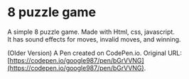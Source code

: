 # 8 puzzle game

A simple 8 puzzle game. Made with Html, css, javascript. <br/>
It has sound effects for moves, invalid moves, and winning. 


(Older Version)
A Pen created on CodePen.io. Original URL: [https://codepen.io/google987/pen/bGrVVNG](https://codepen.io/google987/pen/bGrVVNG).




